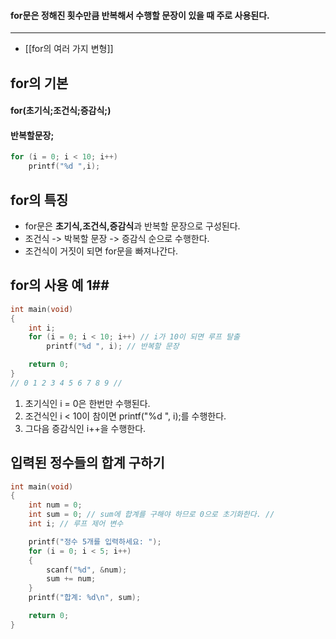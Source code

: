 #### for문은 정해진 횟수만큼 반복해서 수행할 문장이 있을 때 주로 사용된다. ####
____
- [[for의 여러 가지 변형]]
## for의 기본 ##
#### for(초기식;조건식;증감식;)
#### 반복할문장; 
```c
for (i = 0; i < 10; i++)
	printf("%d ",i);
```

## for의 특징 ##

- for문은 **초기식,조건식,증감식**과 반복할 문장으로 구성된다.
- 조건식 -> 박복할 문장 -> 증감식 순으로 수행한다.
- 조건식이 거짓이 되면 for문을 빠져나간다.

## for의 사용 예 1##
```c
int main(void)
{
	int i;
	for (i = 0; i < 10; i++) // i가 10이 되면 루프 탈출
		printf("%d ", i); // 반복할 문장

	return 0;
}
// 0 1 2 3 4 5 6 7 8 9 //
```
1. 초기식인 i = 0은 한번만 수행된다.
2. 조건식인 i < 10이 참이면 printf("%d ", i);를 수행한다. 
3. 그다음 증감식인 i++을 수행한다.

## 입력된 정수들의 합계 구하기 ##
```c
int main(void)
{
	int num = 0;
	int sum = 0; // sum에 합계를 구해야 하므로 0으로 초기화한다. //
	int i; // 루프 제어 변수 

	printf("정수 5개를 입력하세요: ");
	for (i = 0; i < 5; i++)
	{
		scanf("%d", &num);
		sum += num;
	}
	printf("합계: %d\n", sum);

	return 0;
}
```